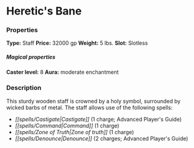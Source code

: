 ﻿---
Title: "Heretic's Bane"
Type: "Staff"
Price: "32000 gp"
Weight: "5 lbs."
Slot: "Slotless"
Caster level: "8"
Aura: "moderate enchantment"
Description: |
  "This sturdy wooden staff is crowned by a holy symbol, surrounded by wicked barbs of metal. The staff allows use of the following spells:"
Crafting cost: "16000 gp"
Sources: "['Ultimate Equipment']"
---

# Heretic's Bane

### Properties

**Type:** Staff **Price:** 32000 gp **Weight:** 5 lbs. **Slot:** Slotless

##### Magical properties

**Caster level:** 8 **Aura:** moderate enchantment

### Description

This sturdy wooden staff is crowned by a holy symbol, surrounded by wicked barbs of metal. The staff allows use of the following spells:

* _[[spells/Castigate|Castigate]]_ (1 charge; Advanced Player's Guide)
* _[[spells/Command|Command]]_ (1 charge)
* _[[spells/Zone of Truth|Zone of truth]]_ (1 charge)
* _[[spells/Denounce|Denounce]]_ (2 charges; Advanced Player's Guide)